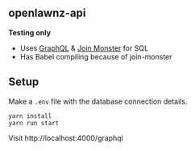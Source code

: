 ## openlawnz-api

**Testing only**

* Uses [GraphQL](http://graphql.org/) & [Join Monster](https://github.com/stems/join-monster) for SQL
* Has Babel compiling because of join-monster

## Setup

Make a ```.env``` file with the database connection details.

	yarn install
	yarn run start

Visit http://localhost:4000/graphql